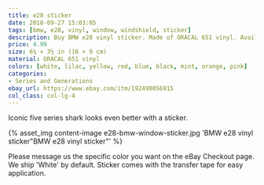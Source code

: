 ```yaml
---
title: e28 sticker
date: 2018-09-27 15:03:05
tags: [bmw, e28, vinyl, window, windshield, sticker]
description: Buy BMW e28 vinyl sticker. Made of ORACAL 651 vinyl. Available in different colors.
price: 4.99
size: 6¼ × 3½ in (16 × 9 cm)
material: ORACAL 651 vinyl
colors: [white, lilac, yellow, red, blue, black, mint, orange, pink]
categories:
- Series and Generations
ebay_url: https://www.ebay.com/itm/192490056915
col_class: col-lg-4
---
```


Iconic five series shark looks even better with a sticker.

<!-- more -->
{% asset_img content-image e28-bmw-window-sticker.jpg 'BMW e28 vinyl sticker"BMW e28 vinyl sticker"' %}

Please message us the specific color you want on the eBay Checkout page. We ship 'White' by default. Sticker comes with the transfer tape for easy application.
